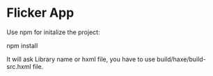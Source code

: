 Flicker App
=============


Use npm for initalize the project:

npm install

It will ask Library name or hxml file, you have to use build/haxe/build-src.hxml file.
